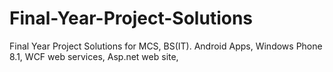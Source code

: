 # Final-Year-Project-Solutions
Final Year Project Solutions for MCS, BS(IT). Android Apps, Windows Phone 8.1, WCF web services, Asp.net web site,
